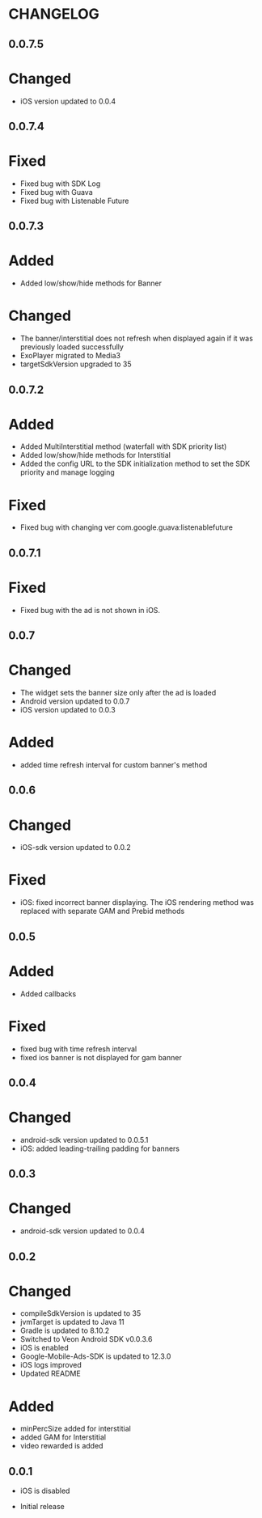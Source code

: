 # CHANGELOG

## 0.0.7.5
# Changed
* iOS version updated to 0.0.4

## 0.0.7.4
# Fixed
* Fixed bug with SDK Log
* Fixed bug with Guava
* Fixed bug with Listenable Future

## 0.0.7.3
# Added
* Added low/show/hide methods for Banner

# Changed
* The banner/interstitial does not refresh when displayed again if it was previously loaded successfully
* ExoPlayer migrated to Media3
* targetSdkVersion upgraded to 35

## 0.0.7.2
# Added
* Added  MultiInterstitial method (waterfall with SDK priority list)
* Added low/show/hide methods for Interstitial
* Added the config URL to the SDK initialization method to set the SDK priority and manage logging

# Fixed
* Fixed bug with changing ver com.google.guava:listenablefuture

## 0.0.7.1
# Fixed
* Fixed bug with the ad is not shown in iOS. 

## 0.0.7
# Changed
* The widget sets the banner size only after the ad is loaded
* Android version updated to 0.0.7
* iOS version updated to 0.0.3

# Added
* added time refresh interval for custom banner's method

## 0.0.6
# Changed
* iOS-sdk version updated to 0.0.2

# Fixed
* iOS: fixed incorrect banner displaying. The iOS rendering method was replaced with separate GAM and Prebid methods

## 0.0.5
# Added
* Added callbacks

# Fixed
* fixed bug with time refresh interval
* fixed ios banner is not displayed for gam banner

## 0.0.4
# Changed
* android-sdk version updated to 0.0.5.1
* iOS: added leading-trailing padding for banners

## 0.0.3
# Changed
* android-sdk version updated to 0.0.4

## 0.0.2
# Changed
* compileSdkVersion is updated to 35
* jvmTarget is updated to Java 11
* Gradle is updated to 8.10.2
* Switched to Veon Android SDK v0.0.3.6
* iOS is enabled
* Google-Mobile-Ads-SDK is updated to 12.3.0
* iOS logs improved
* Updated README

# Added
* minPercSize added for interstitial
* added GAM for Interstitial
* video rewarded is added

## 0.0.1
* iOS is disabled


* Initial release
